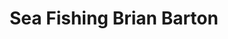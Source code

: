 ---
title: "Sea Fishing Brian Barton"
address: "Ballincourty, Dungarvan, Waterford"
tel: "+353 (0)58 44 962"
county: "Waterford"
category: "Sea Angling"
type: "Content"
lat: "52.08249282836914"
lng: "-7.559139728546143"
---